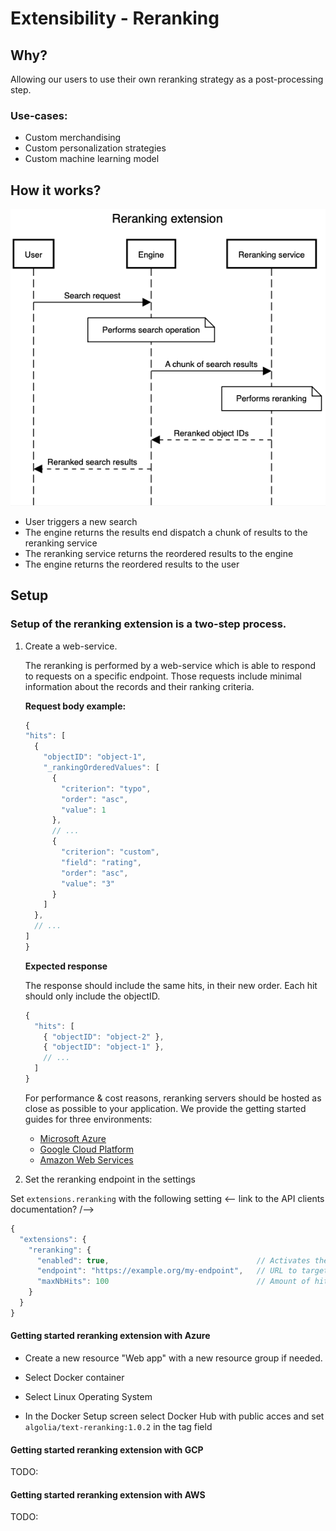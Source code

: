 # Extensibility - Reranking

## Why?

Allowing our users to use their own reranking strategy as a post-processing step.

### Use-cases:

- Custom merchandising
- Custom personalization strategies
- Custom machine learning model

## How it works?

![Diagram](seqdiag.png)

- User triggers a new search
- The engine returns the results end dispatch a chunk of results to the reranking service
- The reranking service returns the reordered results to the engine
- The engine returns the reordered results to the user

## Setup

### Setup of the reranking extension is a two-step process. 

1. Create a web-service. 

   The reranking is performed by a web-service which is able to respond to requests on a specific endpoint.
   Those requests include minimal information about the records and their ranking criteria.

   **Request body example:**

   ```ts
   {
   "hits": [
     {
       "objectID": "object-1",
       "_rankingOrderedValues": [
         {
           "criterion": "typo",
           "order": "asc",
           "value": 1
         },
         // ...
         {
           "criterion": "custom",
           "field": "rating",
           "order": "asc",
           "value": "3"
         }
       ]
     },
     // ...
   ]
   }
   ```

   **Expected response**

   The response should include the same hits, in their new order.
   Each hit should only include the objectID.

   ```ts
   {
     "hits": [
       { "objectID": "object-2" },
       { "objectID": "object-1" },
       // ...
     ]
   }
   ```

     For performance & cost reasons, reranking servers should be hosted as close as possible to your application. 
     We provide the getting started guides for three environments: 

     - [Microsoft Azure](/extensibility/reranking/getting-started-azure.html)
     - [Google Cloud Platform](/extensibility/reranking/getting-started-gcp.html)
     - [Amazon Web Services](/extensibility/reranking/getting-started-aws.html)



2. Set the reranking endpoint in the settings 

Set `extensions.reranking` with the following setting <-- link to the API clients documentation? /-->

```ts
{
  "extensions": {
    "reranking": {
      "enabled": true,                                 // Activates the feature
      "endpoint": "https://example.org/my-endpoint",   // URL to target
      "maxNbHits": 100                                 // Amount of hits to rerank
    }
  }
}
```


#### Getting started reranking extension with Azure

- Create a new resource "Web app" with a new resource group if needed. 
- Select Docker container
- Select Linux Operating System

- In the Docker Setup screen select Docker Hub with public acces and set `algolia/text-reranking:1.0.2` in the tag field


#### Getting started reranking extension with GCP

TODO:

#### Getting started reranking extension with AWS

TODO: